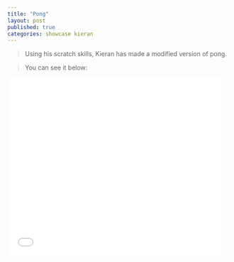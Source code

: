 ```yaml
---
title: "Pong"
layout: post
published: true
categories: showcase kieran
---
```


> Using his scratch skills, Kieran has made a modified version of pong.

> You can see it below:

<iframe allowtransparency="true" width="485" height="402" src="//scratch.mit.edu/projects/embed/69207448/?autostart=false" frameborder="0" allowfullscreen></iframe>